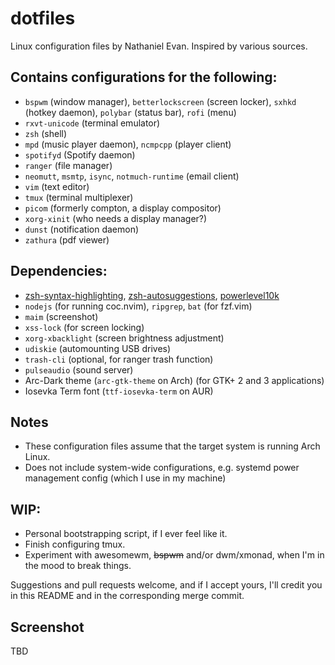 # dotfiles
Linux configuration files by Nathaniel Evan. Inspired by various sources.

## Contains configurations for the following:
* `bspwm` (window manager), `betterlockscreen` (screen locker), `sxhkd` (hotkey daemon), `polybar` (status bar), `rofi` (menu)
* `rxvt-unicode` (terminal emulator)
* `zsh` (shell)
* `mpd` (music player daemon), `ncmpcpp` (player client)
* `spotifyd` (Spotify daemon)
* `ranger` (file manager)
* `neomutt`, `msmtp`, `isync`, `notmuch-runtime` (email client)
* `vim` (text editor)
* `tmux` (terminal multiplexer)
* `picom` (formerly compton, a display compositor)
* `xorg-xinit` (who needs a display manager?)
* `dunst` (notification daemon)
* `zathura` (pdf viewer)

## Dependencies:
* [zsh-syntax-highlighting](https://github.com/zsh-users/zsh-syntax-highlighting), [zsh-autosuggestions](https://github.com/zsh-users/zsh-syntax-highlighting), [powerlevel10k](https://github.com/romkatv/powerlevel10k)
* `nodejs` (for running coc.nvim), `ripgrep`, `bat` (for fzf.vim)
* `maim` (screenshot)
* `xss-lock` (for screen locking)
* `xorg-xbacklight` (screen brightness adjustment)
* `udiskie` (automounting USB drives)
* `trash-cli` (optional, for ranger trash function)
* `pulseaudio` (sound server)
* Arc-Dark theme (`arc-gtk-theme` on Arch) (for GTK+ 2 and 3 applications)
* Iosevka Term font (`ttf-iosevka-term` on AUR)

## Notes
* These configuration files assume that the target system is running Arch Linux.
* Does not include system-wide configurations, e.g. systemd power management config (which I use in my machine)

## WIP:
* Personal bootstrapping script, if I ever feel like it.
* Finish configuring tmux.
* Experiment with awesomewm, ~~bspwm~~ and/or dwm/xmonad, when I'm in the mood to break things.

Suggestions and pull requests welcome, and if I accept yours, I'll credit you in this README and in the corresponding merge commit.

## Screenshot

TBD
